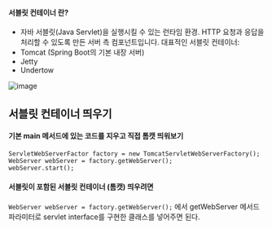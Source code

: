

#### 서블릿 컨테이너 란?
 * 자바 서블릿(Java Servlet)을 실행시킬 수 있는 런타임 환경. HTTP 요청과 응답을 처리할 수 있도록 만든 서버 측 컴포넌트입니다.
대표적인 서블릿 컨테이너:
 * Tomcat (Spring Boot의 기본 내장 서버)
 * Jetty
 * Undertow

![image](https://github.com/user-attachments/assets/c281e70d-3752-4326-a40f-f44b9d298d53)


## 서블릿 컨테이너 띄우기
#### 기본 main 메서드에 있는 코드를 지우고 직접 톰캣 띄워보기
```
ServletWebServerFactor factory = new TomcatServletWebServerFactory();
WebServer webServer = factory.getWebServer();
webServer.start();
```

#### 서블릿이 포함된 서블릿 컨테이너 (톰캣) 띄우려면
`WebServer webServer = factory.getWebServer();` 에서 getWebServer 메서드 파라미터로 servlet interface를 구현한 클래스를 넣어주면 된다.
